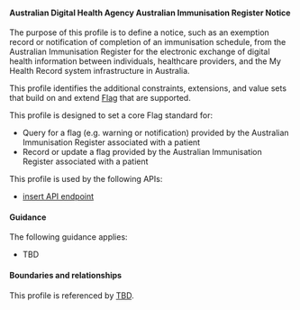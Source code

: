 #### Australian Digital Health Agency Australian Immunisation Register Notice
The purpose of this profile is to define a notice, such as an exemption record or notification of completion of an immunisation schedule, from the Australian Immunisation Register for the electronic exchange of digital health information between individuals, healthcare providers, and the My Health Record system infrastructure in Australia.

This profile identifies the additional constraints, extensions, and value sets that build on and extend [Flag](http://hl7.org/fhir/R4/flag.html) that are supported. 

This profile is designed to set a core Flag standard for:
* Query for a flag (e.g. warning or notification) provided by the Australian Immunisation Register associated with a patient
* Record or update a flag provided by the Australian Immunisation Register associated with a patient

This profile is used by the following APIs:
* [insert API endpoint](StructureDefinition-TBD-1.html)


#### Guidance
The following guidance applies:
* TBD


#### Boundaries and relationships
This profile is referenced by 
[TBD](StructureDefinition-TBD-1.html).